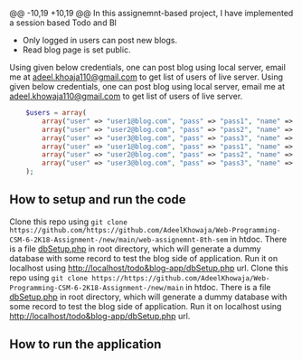 @@ -10,19 +10,19 @@ In this assignemnt-based project, I have implemented a session based Todo and Bl
- Only logged in users can post new blogs.
- Read blog page is set public.

Using given below credentials, one can post blog using local server, email me at <adeel.khoaja110@gmail.com> to get list of users of live server.
Using given below credentials, one can post blog using local server, email me at <adeel.khowaja110@gmail.com> to get list of users of live server.

```php
    $users = array(
        array("user" => "user1@blog.com", "pass" => "pass1", "name" => "Shahnaz"),
        array("user" => "user2@blog.com", "pass" => "pass2", "name" => "mughal"),
        array("user" => "user3@blog.com", "pass" => "pass3", "name" => "Potter"),
        array("user" => "user1@blog.com", "pass" => "pass1", "name" => "Akhil"),
        array("user" => "user2@blog.com", "pass" => "pass2", "name" => "aamir"),
        array("user" => "user3@blog.com", "pass" => "pass3", "name" => "Salman"),
    );
```

## How to setup and run the code

Clone this repo using `git clone https://github.com/https://github.com/AdeelKhowaja/Web-Programming-CSM-6-2K18-Assignment-/new/main/web-assignemnt-8th-sem` in htdoc. There is a file [dbSetup.php](dbSetup.php) in root directory, which will generate a dummy database with some record to test the blog side of application. Run it on localhost using [http://localhost/todo&blog-app/dbSetup.php](http://localhost/todo&blog-app/dbSetup.php) url.
Clone this repo using `git clone https://https://github.com/AdeelKhowaja/Web-Programming-CSM-6-2K18-Assignment-/new/main` in htdoc. There is a file [dbSetup.php](dbSetup.php) in root directory, which will generate a dummy database with some record to test the blog side of application. Run it on localhost using [http://localhost/todo&blog-app/dbSetup.php](http://localhost/todo&blog-app/dbSetup.php) url.

## How to run the application
